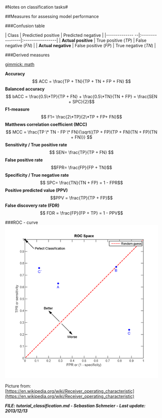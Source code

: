 #Notes on classification tasks#

##Measures for assessing model performance

###Confusion table

| Class                        | Predictied positive  | Predicted negative      |
|--------------  --|:----------------|:-----------------|
| **Actual positive**   | True positive (_TP_) | False negative (_FN_)  |
|  **Actual negative** | False positive (_FP_) | True negative (_TN_) |

###Derived measures

[gimmick: math]()

**Accuracy** $$ ACC = \frac{TP + TN}{TP + TN + FP + FN} $$
**Balanced accuracy** $$ bACC = \frac{0.5\*TP}{TP + FN} + \frac{0.5\*TN}{TN + FP} = \frac{SEN + SPC}{2}$$
**F1-measure** $$ F1= \frac{2\*TP}{2\*TP + FP+ FN}$$
**Matthews correlation coefficient (MCC)** $$ MCC = \frac{TP \* TN - FP \* FN}{\sqrt{(TP + FP)(TP + FN)(TN + FP)(TN + FN)}} $$
**Sensitivity / True positive rate** $$ SEN= \frac{TP}{TP + FN} $$
**False positive rate** $$FPR= \frac{FP}{FP + TN}$$
**Specificity / True negative rate** $$ SPC= \frac{TN}{TN + FP} = 1 - FPR$$
**Positive predicted value (PPV)** $$PPV = \frac{TP}{TP + FP}$$
**False discovery rate (FDR)** $$ FDR = \frac{FP}{FP + TP} = 1 - PPV$$

###ROC - curve
![](data/ROC.png "ROC- curve")

Picture from: [https://en.wikipedia.org/wiki/Receiver_operating_characteristic](https://en.wikipedia.org/wiki/Receiver_operating_characteristic)






**_FILE: tutorial_classification.md - Sebastian Schmeier - Last update: 2013/12/13_**
